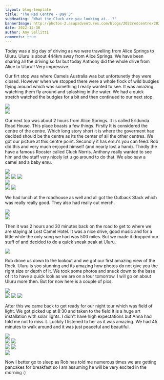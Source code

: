 ```yaml
---
layout: blog-template
title: "The Red Centre - Day 3"
subHeading: "What the Cluck are you looking at...?"
bannerImage: http://photos-2.asapadventures.com/blogs/2022redcentre/2022-12-30/PXL_20221230_075528895.jpg_compressed.JPEG
date: 2022-12-30
author: Amy Sellitti
comments: true
---
```


Today was a big day of driving as we were travelling from Alice Springs to Uluru. Uluru is about 444km away from Alice Springs. We have been sharing all the driving so far but today Anthony did the whole drive from Alice to Uluru!! Very impressive.

Our firt stop was where Camels Australia was but unfortunetly they were closed. However when we stopped there were a whole flock of wild budgies flying around which was something I really wanted to see. It was amazing watching them fly around and splashing in the water. We had a quick stretch watched the budgies for a bit and then continued to our next stop.

<div class="center-image"><img src="http://photos-2.asapadventures.com/blogs/2022redcentre/2022-12-30/PXL_20221230_004532928.jpg_compressed.JPEG" /></div>
<div class="center-image"><img src="http://photos-2.asapadventures.com/blogs/2022redcentre/2022-12-30/20221230125028_IMG_9960.jpg_compressed.JPEG" /></div>

Our next top was about 2 hours from Alice Springs. It is called Erldunda Road House. This place boasts a few things. Firstly It is considered the centre of the centre. Which long story short it is where the goverment hae decided should be the centre as its the center of all the other centres. We got our picture at this centre point. Secondly it has emu's you can feed. Rob did this and very much enjoyed himself (and nearly lost a hand). Thirdly the have a famous Rooster called Cluck Norris. Anthony really wanted to see him and the staff very nicely let u go around to do that. We also saw a camel and a baby emu.

<div class="center-image"><img src="http://photos-2.asapadventures.com/blogs/2022redcentre/2022-12-30/PXL_20221230_023222797.MP.jpg_compressed.JPEG" /></div>
<div class="grid-3c">
  <img src="http://photos-2.asapadventures.com/blogs/2022redcentre/2022-12-30/PXL_20221230_023004132.jpg_compressed.JPEG"/>
  <img src="http://photos-2.asapadventures.com/blogs/2022redcentre/2022-12-30/PXL_20221230_032303155.jpg_compressed.JPEG"/>
  <img src="http://photos-2.asapadventures.com/blogs/2022redcentre/2022-12-30/PXL_20221230_034030973.MP.jpg_compressed.JPEG"/>
</div>
<div class="center-image"><img src="http://photos-2.asapadventures.com/blogs/2022redcentre/2022-12-30/PXL_20221230_032954578.MP.jpg_compressed.JPEG" /></div>
<div class="grid-2c">
  <img src="http://photos-2.asapadventures.com/blogs/2022redcentre/2022-12-30/PXL_20221230_032228784.jpg_compressed.JPEG"/>
  <img src="http://photos-2.asapadventures.com/blogs/2022redcentre/2022-12-30/PXL_20221230_032329381(1).jpg_compressed.JPEG"/>
</div>

We had lunch at the roadhouse as well and all got the Outback Stack which was really really good. They also had really cut merch.

<div class="center-image"><img src="http://photos-2.asapadventures.com/blogs/2022redcentre/2022-12-30/PXL_20221230_025609276.MP.jpg_compressed.JPEG" /></div>
<div class="center-image"><img src="http://photos-2.asapadventures.com/blogs/2022redcentre/2022-12-30/PXL_20221230_025812330.jpg_compressed.JPEG" /></div>

Then it was 2 hours and 30 minutes back on the road to get to where we are staying at Lost Camel Hotel. It was a nice drive, good music and for a little while the only song we had was 500 miles. But we made it dropped our stuff of and decided to do a quick sneak peak at Uluru.

<div class="center-image"><img src="http://photos-2.asapadventures.com/blogs/2022redcentre/2022-12-30/PXL_20221230_075528895.jpg_compressed.JPEG" /></div>

Rob drove us down to the lookout and we got our first amazing view of the Rock. Uluru is soo stunning and its amazing how photos do not give you the right size or depth of it. We took some photos and snuck down to the base of it to have a quick look as we are on a tour tomorrow. I will go on about Uluru more then. But for now here is a couple of pics.

<div class="center-image"><img src="http://photos-2.asapadventures.com/blogs/2022redcentre/2022-12-30/PXL_20221230_080125314(1).jpg_compressed.JPEG" /></div>
<div class="grid-3c">
  <img src="http://photos-2.asapadventures.com/blogs/2022redcentre/2022-12-30/PXL_20221230_081802893.jpg_compressed.JPEG"/>
  <img src="http://photos-2.asapadventures.com/blogs/2022redcentre/2022-12-30/PXL_20221230_080218132.MP-edited.jpg_compressed.JPEG"/>
  <img src="http://photos-2.asapadventures.com/blogs/2022redcentre/2022-12-30/PXL_20221230_080323230.MP.jpg_compressed.JPEG"/>
</div>

After this we came back to get ready for our night tour which was field of light. We got picked up at 8:30 and taken to the field It is a huge art installation with solar lights. I didn't have high expectations but Anna had told me not to miss it. Luckily I listened to her as it was amazing. We had 45 minutes to walk around and it was just peaceful and beautiful.

<div class="center-image"><img src="http://photos-2.asapadventures.com/blogs/2022redcentre/2022-12-30/PXL_20221230_114257175.NIGHT.jpg" /></div>
<div class="grid-2c">
  <img src="http://photos-2.asapadventures.com/blogs/2022redcentre/2022-12-30/PXL_20221230_112234788.NIGHT.jpg"/>
  <img src="http://photos-2.asapadventures.com/blogs/2022redcentre/2022-12-30/PXL_20221230_113227097.NIGHT.jpg"/>
</div>
<div class="grid-2c">
  <img src="http://photos-2.asapadventures.com/blogs/2022redcentre/2022-12-30/PXL_20221230_113443335.NIGHT.jpg"/>
  <img src="http://photos-2.asapadventures.com/blogs/2022redcentre/2022-12-30/PXL_20221230_114411320.NIGHT.jpg"/>
</div>
<div class="center-image"><img src="http://photos-2.asapadventures.com/blogs/2022redcentre/2022-12-30/PXL_20221230_114639087.NIGHT.jpg" /></div>

Now I better go to sleep as Rob has told me numerous times we are getting pancakes for breakfast so I am assuming he will be very excited in the morning :)
